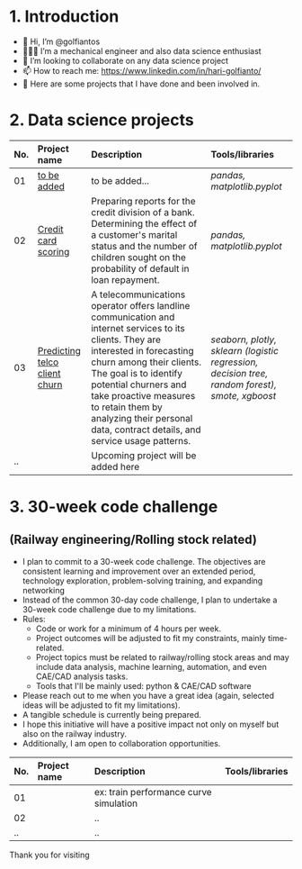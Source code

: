 # 1. Introduction

- 👋 Hi, I’m @golfiantos
- 👷🏻‍♂️ I’m a mechanical engineer and also data science enthusiast
- 👀 I’m looking to collaborate on any data science project
- 📫 How to reach me: https://www.linkedin.com/in/hari-golfianto/
- 📂 Here are some projects that I have done and been involved in.

# 2. Data science projects 
| No. | Project name              | Description                 | Tools/libraries                    |
| :- | :-------------------- | :--------------------- | :---------------------------|
| 01 | [to be added](https://github.com/golfiantos/projects/tree/main/to_be_added "to be added") | to be added... | *pandas, matplotlib.pyplot* |
| 02 | [Credit card scoring](https://github.com/golfiantos/projects/tree/main/02_credit_card_scoring "Credit card scoring") | Preparing reports for the credit division of a bank. Determining the effect of a customer's marital status and the number of children sought on the probability of default in loan repayment. | *pandas, matplotlib.pyplot* |
| 03 | [Predicting telco client churn](https://github.com/golfiantos/projects/tree/main/03_predicting_client_churn "Predicting client churn") | A telecommunications operator offers landline communication and internet services to its clients. They are interested in forecasting churn among their clients. The goal is to identify potential churners and take proactive measures to retain them by analyzing their personal data, contract details, and service usage patterns. | *seaborn, plotly, sklearn (logistic regression, decision tree, random forest), smote, xgboost* |
| .. |  | Upcoming project will be added here | |

# 3. 30-week code challenge 
## (Railway engineering/Rolling stock related)
- I plan to commit to a 30-week code challenge. The objectives are consistent learning and improvement over an extended period, technology exploration, problem-solving training, and expanding networking
- Instead of the common 30-day code challenge, I plan to undertake a 30-week code challenge due to my limitations.
- Rules:
  - Code or work for a minimum of 4 hours per week.
  - Project outcomes will be adjusted to fit my constraints, mainly time-related.
  - Project topics must be related to railway/rolling stock areas and may include data analysis, machine learning, automation, and even CAE/CAD analysis tasks.
  - Tools that I'll be mainly used: python & CAE/CAD software
- Please reach out to me when you have a great idea (again, selected ideas will be adjusted to fit my limitations).
- A tangible schedule is currently being prepared.
- I hope this initiative will have a positive impact not only on myself but also on the railway industry.
- Additionally, I am open to collaboration opportunities.

| No. | Project name              | Description                 | Tools/libraries                    |
| :- | :-------------------- | :--------------------- | :---------------------------|
| 01 |  | ex: train performance curve simulation | |
| 02 |  | .. | |
| .. |  | ..| |

Thank you for visiting 

<!---
golfiantos/golfiantos is a ✨ special ✨ repository because its `README.md` (this file) appears on your GitHub profile.
You can click the Preview link to take a look at your changes.
--->
